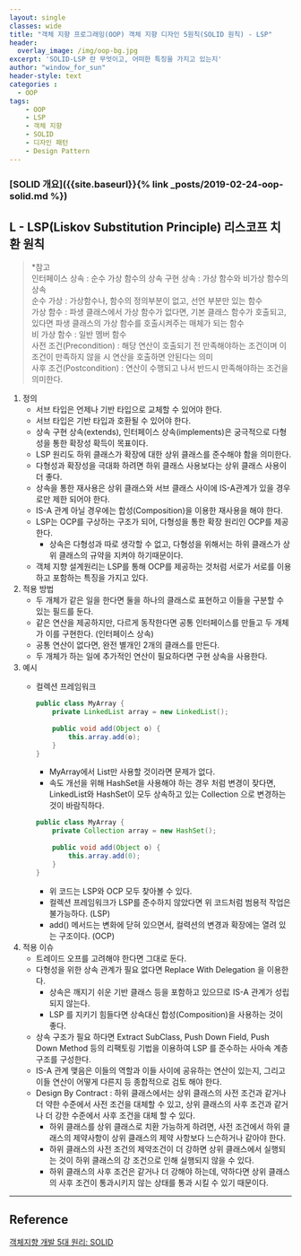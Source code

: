 ```yaml
--- 
layout: single
classes: wide
title: "객체 지향 프로그래밍(OOP) 객체 지향 디자인 5원칙(SOLID 원칙) - LSP"
header:
  overlay_image: /img/oop-bg.jpg
excerpt: 'SOLID-LSP 란 무엇이고, 어떠한 특징을 가지고 있는지'
author: "window_for_sun"
header-style: text
categories :
  - OOP
tags:
    - OOP
    - LSP
    - 객체 지향
    - SOLID
    - 디자인 패턴
    - Design Pattern
---  
```


### [SOLID 개요]({{site.baseurl}}{% link _posts/2019-02-24-oop-solid.md %})

## L - LSP(Liskov Substitution Principle) 리스코프 치환 원칙
> *참고  
> 인터페이스 상속 : 순수 가상 함수의 상속
> 구현 상속 : 가상 함수와 비가상 함수의 상속  
> 순수 가상 : 가상함수나, 함수의 정의부분이 없고, 선언 부분만 있는 함수  
> 가상 함수 : 파생 클래스에서 가상 함수가 없다면, 기본 클래스 함수가 호출되고, 있다면 파생 클래스의 가상 함수를 호출시켜주는 매체가 되는 함수  
> 비 가상 함수 : 일반 멤버 함수  
> 사전 조건(Precondition) : 해당 연산이 호출되기 전 만족해야하는 조건이며 이 조건이 만족하지 않을 시 연산을 호출하면 안된다는 의미  
> 사후 조건(Postcondition) : 연산이 수행되고 나서 반드시 만족해야하는 조건을 의미한다.  

1. 정의
	- 서브 타입은 언제나 기반 타입으로 교체할 수 있어야 한다.
	- 서브 타입은 기반 타입과 호환될 수 있어야 한다.
	- 상속 구현 상속(extends), 인터페이스 상속(implements)은 궁극적으로 다형성을 통한 확장성 확득이 목표이다.
	- LSP 원리도 하위 클래스가 확장에 대한 상위 클래스를 준수해야 함을 의미한다.
	- 다형성과 확장성을 극대화 하려면 하위 클래스 사용보다는 상위 클래스 사용이 더 좋다.
	- 상속을 통한 재사용은 상위 클래스와 서브 클래스 사이에 IS-A관계가 있을 경우로만 제한 되어야 한다.
	- IS-A 관계 아닐 경우에는 합성(Composition)을 이용한 재사용을 해야 한다.
	- LSP는 OCP를 구상하는 구조가 되어, 다형성을 통한 확장 원리인 OCP를 제공한다.
		- 상속은 다형성과 따로 생각할 수 없고, 다형성을 위해서는 하위 클래스가 상위 클래스의 규약을 지켜야 하기때문이다.
	- 객체 지향 설계원리는 LSP를 통해 OCP를 제공하는 것처럼 서로가 서로를 이용하고 포함하는 특징을 가지고 있다.
1. 적용 방법
	- 두 개체가 같은 일을 한다면 둘을 하나의 클래스로 표현하고 이들을 구분할 수 있는 필드를 둔다.
	- 같은 연산을 제공하지만, 다르게 동작한다면 공통 인터페이스를 만들고 두 개체가 이를 구현한다. (인터페이스 상속)
	- 공통 연산이 없다면, 완전 별개인 2개의 클래스를 만든다.
	- 두 개체가 하는 일에 추가적인 연산이 필요하다면 구현 상속을 사용한다.
1. 예시
	- 컬렉션 프레임워크
		```java
		public class MyArray {
			private LinkedList array = new LinkedList();
			
			public void add(Object o) {
				this.array.add(o);
			}
		}
		```  
		
		- MyArray에서 List만 사용할 것이라면 문제가 없다.
		- 속도 개선을 위해 HashSet을 사용해야 하는 경우 처럼 변경이 잦다면, LinkedList와 HashSet이 모두 상속하고 있는 Collection 으로 변경하는 것이 바람직하다.
		
		```java
		public class MyArray {
			private Collection array = new HashSet();
			
			public void add(Object o) {
				this.array.add(0);
			}
		}
		```  
		
		- 위 코드는 LSP와 OCP 모두 찾아볼 수 있다.
		- 컬렉션 프레임워크가 LSP를 준수하지 않았다면 위 코드처럼 범용적 작업은 불가능하다. (LSP)
		- add() 메서드는 변화에 닫혀 있으면서, 컬력션의 변경과 확장에는 열려 있는 구조이다. (OCP)
1. 적용 이슈 
	- 트레이드 오프를 고려해야 한다면 그대로 둔다.
	- 다형성을 위한 상속 관계가 필요 없다면 Replace With Delegation 을 이용한다.
		- 상속은 깨지기 쉬운 기반 클래스 등을 포함하고 있으므로 IS-A 관계가 성립되지 않는다.
		- LSP 를 지키기 힘들다면 상속대신 합성(Composition)을 사용하는 것이 좋다.
	- 상속 구조가 필요 하다면 Extract SubClass, Push Down Field, Push Down Method 등의 리팩토링 기법을 이용하여 LSP 를 준수하는 사아속 계층 구조를 구성한다.
	- IS-A 관계 맺음은 이들의 역할과 이들 사이에 공유하는 연산이 있는지, 그리고 이들 연산이 어떻게 다른지 등 종합적으로 검토 해야 한다.
	- Design By Contract : 하위 클래스에서는 상위 클래스의 사전 조건과 같거나 더 약한 수준에서 사전 조건을 대체할 수 있고, 상위 클래스의 사후 조건과 같거나 더 강한 수준에서 사후 조건을 대체 할 수 있다.
		- 하위 클래스를 상위 클래스로 치환 가능하게 하려면, 사전 조건에서 하위 클래스의 제약사항이 상위 클래스의 제약 사항보다 느슨하거나 같아야 한다.
		- 하위 클래스의 사전 조건의 제약조건이 더 강하면 상위 클래스에서 실행되는 것이 하위 클래스의 강 조건으로 인해 실행되지 않을 수 있다.
		- 하위 클래스의 사후 조건은 같거나 더 강해야 하는데, 약하다면 상위 클래스의 사후 조건이 통과시키지 않는 상태를 통과 시킬 수 있기 때문이다.
	

---
## Reference
[객체지향 개발 5대 원리: SOLID](http://www.nextree.co.kr/p6960/)  